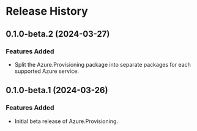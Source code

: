 # Release History

## 0.1.0-beta.2 (2024-03-27)

### Features Added

- Split the Azure.Provisioning package into separate packages for each supported Azure service.

## 0.1.0-beta.1 (2024-03-26)

### Features Added

- Initial beta release of Azure.Provisioning.
